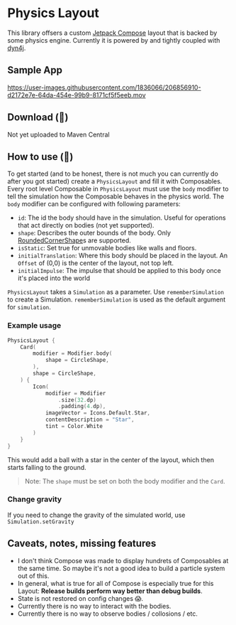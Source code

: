 # Physics Layout
This library offsers a custom [Jetpack Compose](https://developer.android.com/jetpack/compose) layout that is backed by some physics engine. Currently it is powered by and tightly coupled with [dyn4j](https://www.dyn4j.org).

## Sample App
https://user-images.githubusercontent.com/1836066/206856910-d2172e7e-64da-454e-99b9-8171cf5f5eeb.mov

## Download (🚧)
Not yet uploaded to Maven Central

## How to use (🚧)
To get started (and to be honest, there is not much you can currently do after you got started) create a `PhysicsLayout` and fill it with Composables. Every root level Composable in `PhysicsLayout` must use the `body` modifier to tell the simulation how the Composable behaves in the physics world. The `body` modifier can be configured with following parameters:
- `id`: The id the body should have in the simulation. Useful for operations that act directly on bodies (not yet supported).
- `shape`: Describes the outer bounds of the body. Only [RoundedCornerShape](https://developer.android.com/reference/kotlin/androidx/compose/foundation/shape/RoundedCornerShape)s are supported.
- `isStatic`: Set true for unmovable bodies like walls and floors.
- `initialTranslation`: Where this body should be placed in the layout. An `Offset` of (0,0) is the center of the layout, not top left.
- `initialImpulse`: The impulse that should be applied to this body once it's placed into the world

`PhysicsLayout` takes a `Simulation` as a parameter. Use `rememberSimulation` to create a Simulation. `rememberSimulation` is used as the default argument for `simulation`.

### Example usage
```kotlin
PhysicsLayout {
    Card(
        modifier = Modifier.body(
            shape = CircleShape,
        ),
        shape = CircleShape,
    ) {
        Icon(
            modifier = Modifier
                .size(32.dp)
                .padding(4.dp),
            imageVector = Icons.Default.Star,
            contentDescription = "Star",
            tint = Color.White
        )
    }
}
```
This would add a ball with a star in the center of the layout, which then starts falling to the ground.

> Note: The `shape` must be set on both the body modifier and the `Card`.

### Change gravity
If you need to change the gravity of the simulated world, use `Simulation.setGravity`

## Caveats, notes, missing features
- I don't think Compose was made to display hundrets of Composables at the same time. So maybe it's not a good idea to build a particle system out of this.
- In general, what is true for all of Compose is especially true for this Layout: **Release builds perform way better than debug builds**.
- State is not restored on config changes 😱.
- Currently there is no way to interact with the bodies.
- Currently there is no way to observe bodies / collosions / etc.

